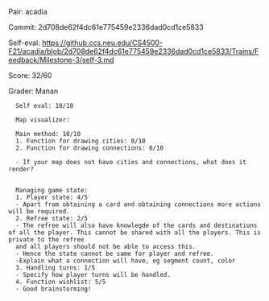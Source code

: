 Pair: acadia

Commit: 2d708de62f4dc61e775459e2336dad0cd1ce5833

Self-eval: https://github.ccs.neu.edu/CS4500-F21/acadia/blob/2d708de62f4dc61e775459e2336dad0cd1ce5833/Trains/Feedback/Milestone-3/self-3.md

Score: 32/60

Grader: Manan

```
  Self eval: 10/10
  
  Map visualizer: 
  
  Main method: 10/10
  1. Function for drawing cities: 0/10
  2. Function for drawing connections: 0/10
  
  - If your map does not have cities and connections, what does it render?
  
  
  Managing game state:
  1. Player state: 4/5
  - Apart from obtaining a card and obtaining connections more actions will be required.
  2. Refree state: 2/5
  - The refree will also have knowlegde of the cards and destinations of all the player. This cannot be shared with all the players. This is private to the refree
  and all players should not be able to access this.
  - Hence the state cannot be same for player and refree.
  -Explain what a connection will have, eg segment count, color
  3. Handling turns: 1/5
  - Specify how player turns will be handled.
  4. Function wishlist: 5/5 
  - Good brainstorming!
  
```
